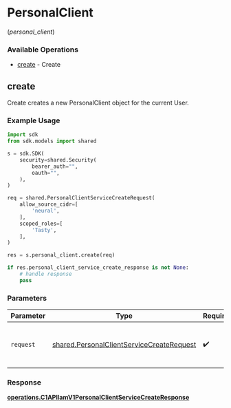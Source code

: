 # PersonalClient
(*personal_client*)

### Available Operations

* [create](#create) - Create

## create

Create creates a new PersonalClient object for the current User.

### Example Usage

```python
import sdk
from sdk.models import shared

s = sdk.SDK(
    security=shared.Security(
        bearer_auth="",
        oauth="",
    ),
)

req = shared.PersonalClientServiceCreateRequest(
    allow_source_cidr=[
        'neural',
    ],
    scoped_roles=[
        'Tasty',
    ],
)

res = s.personal_client.create(req)

if res.personal_client_service_create_response is not None:
    # handle response
    pass
```

### Parameters

| Parameter                                                                                              | Type                                                                                                   | Required                                                                                               | Description                                                                                            |
| ------------------------------------------------------------------------------------------------------ | ------------------------------------------------------------------------------------------------------ | ------------------------------------------------------------------------------------------------------ | ------------------------------------------------------------------------------------------------------ |
| `request`                                                                                              | [shared.PersonalClientServiceCreateRequest](../../models/shared/personalclientservicecreaterequest.md) | :heavy_check_mark:                                                                                     | The request object to use for the request.                                                             |


### Response

**[operations.C1APIIamV1PersonalClientServiceCreateResponse](../../models/operations/c1apiiamv1personalclientservicecreateresponse.md)**


